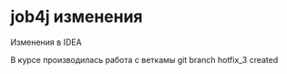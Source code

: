 # job4j изменения
Изменения в IDEA

В курсе производилась работа с веткамы git
branch hotfix_3 created